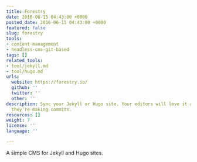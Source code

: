 ```yaml
---
title: Forestry
date: 2016-06-15 04:43:00 +0000
posted_date: 2016-06-15 04:43:00 +0000
featured: false
slug: forestry
tools:
- content-management
- headless-cms-git-based
tags: []
related_tools:
- tool/jekyll.md
- tool/hugo.md
urls:
  website: https://forestry.io/
  github: ''
  twitter: ''
  other: ''
description: Sync your Jekyll or Hugo site. Your editors will love it and won’t realize
  they’re making commits.
resources: []
weight: 7
license: ''
language: ''

---
```

A simple CMS for Jekyll and Hugo sites.
